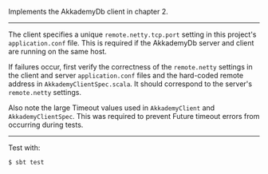 Implements the AkkademyDb client in chapter 2.

***

The client specifies a unique `remote.netty.tcp.port` setting in this project's `application.conf` file. 
This is required if the AkkademyDb server and client are running on the same host.

If failures occur, first verify the correctness of the `remote.netty` settings in the client and server 
`application.conf` files and the hard-coded remote address in `AkkademyClientSpec.scala`.  It should
correspond to the server's `remote.netty` settings.

Also note the large Timeout values used in `AkkademyClient` and `AkkademyClientSpec`.  This was required
to prevent Future timeout errors from occurring during tests.

***

Test with:

`$ sbt test`
